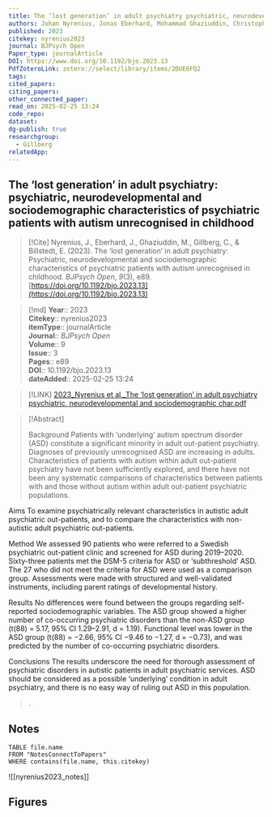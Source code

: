 ```yaml
---
title: The ‘lost generation’ in adult psychiatry psychiatric, neurodevelopmental and sociodemographic characteristics of psychiatric patients with autism unrecognised in childhood
authors: Johan Nyrenius, Jonas Eberhard, Mohammad Ghaziuddin, Christopher Gillberg, Eva Billstedt
published: 2023
citekey: nyrenius2023
journal: BJPsych Open
Paper_type: journalArticle
DOI: https://www.doi.org/10.1192/bjo.2023.13
PdfZoteroLink: zotero://select/library/items/2DUE6FQ2
tags: 
cited_papers: 
citing_papers: 
other_connected_paper: 
read_on: 2025-02-25 13:24
code_repo: 
dataset: 
dg-publish: true
researchgroup:
  - Gillberg
relatedApp:
---
```


## The ‘lost generation’ in adult psychiatry: psychiatric, neurodevelopmental and sociodemographic characteristics of psychiatric patients with autism unrecognised in childhood

> [!Cite]
> Nyrenius, J., Eberhard, J., Ghaziuddin, M., Gillberg, C., & Billstedt, E. (2023). The ‘lost generation’ in adult psychiatry: Psychiatric, neurodevelopmental and sociodemographic characteristics of psychiatric patients with autism unrecognised in childhood. _BJPsych Open_, _9_(3), e89. [https://doi.org/10.1192/bjo.2023.13](https://doi.org/10.1192/bjo.2023.13)


>[!md]
> **Year**:: 2023   
> **Citekey**:: nyrenius2023  
> **itemType**:: journalArticle  
> **Journal**:: *BJPsych Open*  
> **Volume**:: 9  
> **Issue**:: 3   
> **Pages**:: e89  
> **DOI**:: 10.1192/bjo.2023.13    
> **dateAdded**:: 2025-02-25 13:24

> [!LINK] 
> [2023_Nyrenius et al._The ‘lost generation’ in adult psychiatry psychiatric, neurodevelopmental and sociodemographic char.pdf](zotero://select/library/items/VGT9JB84)

> [!Abstract]
>
> Background
Patients with ‘underlying’ autism spectrum disorder (ASD) constitute a significant minority in adult out-patient psychiatry. Diagnoses of previously unrecognised ASD are increasing in adults. Characteristics of patients with autism within adult out-patient psychiatry have not been sufficiently explored, and there have not been any systematic comparisons of characteristics between patients with and those without autism within adult out-patient psychiatric populations.

Aims
To examine psychiatrically relevant characteristics in autistic adult psychiatric out-patients, and to compare the characteristics with non-autistic adult psychiatric out-patients.

Method
We assessed 90 patients who were referred to a Swedish psychiatric out-patient clinic and screened for ASD during 2019–2020. Sixty-three patients met the DSM-5 criteria for ASD or ‘subthreshold’ ASD. The 27 who did not meet the criteria for ASD were used as a comparison group. Assessments were made with structured and well-validated instruments, including parent ratings of developmental history.

Results
No differences were found between the groups regarding self-reported sociodemographic variables. The ASD group showed a higher number of co-occurring psychiatric disorders than the non-ASD group (t(88) = 5.17, 95% CI 1.29–2.91, d = 1.19). Functional level was lower in the ASD group (t(88) = −2.66, 95% CI −9.46 to −1.27, d = −0.73), and was predicted by the number of co-occurring psychiatric disorders.

Conclusions
The results underscore the need for thorough assessment of psychiatric disorders in autistic patients in adult psychiatric services. ASD should be considered as a possible ‘underlying’ condition in adult psychiatry, and there is no easy way of ruling out ASD in this population.
>.
> 


## Notes

```dataview 
TABLE file.name 
FROM "NotesConnectToPapers" 
WHERE contains(file.name, this.citekey)
```

![[nyrenius2023_notes]]

## Figures

